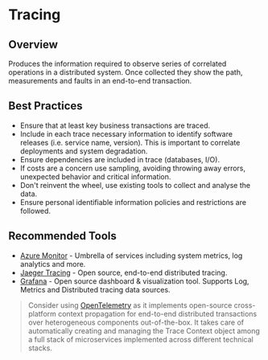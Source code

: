 # Tracing

## Overview

Produces the information required to observe series of correlated operations in a distributed system. Once collected they show the path, measurements and faults in an end-to-end transaction.

## Best Practices

- Ensure that at least key business transactions are traced.
- Include in each trace necessary information to identify software releases (i.e. service name, version). This is important to correlate deployments and system degradation.
- Ensure dependencies are included in trace (databases, I/O).
- If costs are a concern use sampling, avoiding throwing away errors, unexpected behavior and critical information.
- Don't reinvent the wheel, use existing tools to collect and analyse the data.
- Ensure personal identifiable information policies and restrictions are followed.

## Recommended Tools

- [Azure Monitor](https://docs.microsoft.com/en-us/azure/azure-monitor/overview) - Umbrella of services including system metrics, log analytics and more.
- [Jaeger Tracing](https://www.jaegertracing.io) - Open source, end-to-end distributed tracing.
- [Grafana](https://grafana.com) - Open source dashboard & visualization tool. Supports Log, Metrics and Distributed tracing data sources.

>Consider using [OpenTelemetry](./tools/OpenTelemetry.md) as it implements open-source cross-platform context propagation for end-to-end distributed transactions over heterogeneous components out-of-the-box. It takes care of automatically creating and managing the Trace Context object among a full stack of microservices implemented across different technical stacks.